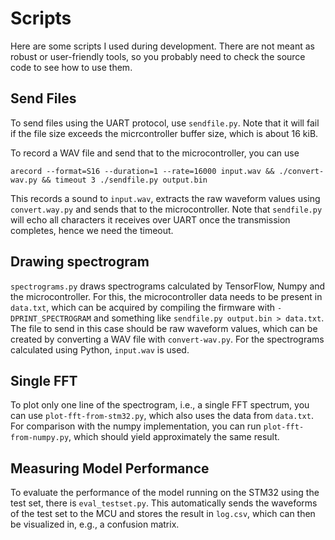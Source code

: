 # Scripts

Here are some scripts I used during development. There are not meant as
robust or user-friendly tools, so you probably need to check the source code
to see how to use them.

## Send Files
To send files using the UART protocol, use `sendfile.py`.
Note that it will fail if the file size exceeds the micrcontroller buffer
size, which is about 16 kiB.

To record a WAV file and send that to the microcontroller, you can use
~~~
arecord --format=S16 --duration=1 --rate=16000 input.wav && ./convert-wav.py && timeout 3 ./sendfile.py output.bin
~~~
This records a sound to `input.wav`, extracts the raw waveform values using
`convert.way.py` and sends that to the microcontroller.
Note that `sendfile.py` will echo all characters it receives over UART once
the transmission completes, hence we need the timeout.

## Drawing spectrogram
`spectrograms.py` draws spectrograms calculated by TensorFlow, Numpy and
the microcontroller. For this, the microcontroller data needs to be present
in `data.txt`, which can be acquired by compiling the firmware with
`-DPRINT_SPECTROGRAM` and something like `sendfile.py output.bin > data.txt`.
The file to send in this case should be raw waveform values, which can be
created by converting a WAV file with `convert-wav.py`.
For the spectrograms calculated using Python, `input.wav` is used.

## Single FFT
To plot only one line of the spectrogram, i.e., a single FFT spectrum,
you can use `plot-fft-from-stm32.py`, which also uses the data from `data.txt`.
For comparison with the numpy implementation, you can run `plot-fft-from-numpy.py`,
which should yield approximately the same result.

## Measuring Model Performance
To evaluate the performance of the model running on the STM32 using the test
set, there is `eval_testset.py`. This automatically sends the waveforms of
the test set to the MCU and stores the result in `log.csv`, which can then be
visualized in, e.g., a confusion matrix.
